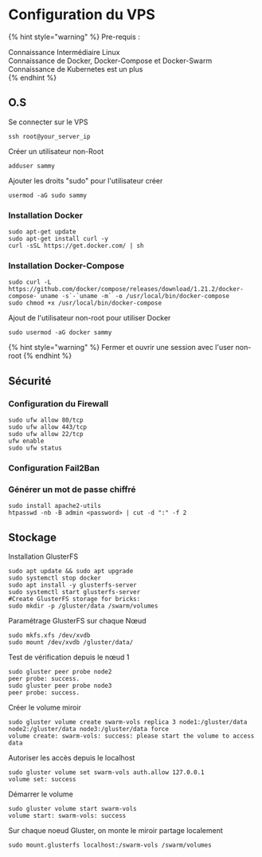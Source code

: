 # Configuration du VPS

{% hint style="warning" %}
Pre-requis : 

Connaissance Intermédiaire Linux   
Connaissance de Docker, Docker-Compose et Docker-Swarm  
Connaissance de Kubernetes est un plus  
{% endhint %}

## O.S

Se connecter sur le VPS

```text
ssh root@your_server_ip
```

Créer un utilisateur non-Root

```text
adduser sammy
```

Ajouter les droits "sudo" pour l'utilisateur créer

```text
usermod -aG sudo sammy
```

### Installation Docker

```text
sudo apt-get update
sudo apt-get install curl -y
curl -sSL https://get.docker.com/ | sh
```

### Installation Docker-Compose

```text
sudo curl -L https://github.com/docker/compose/releases/download/1.21.2/docker-compose-`uname -s`-`uname -m` -o /usr/local/bin/docker-compose
sudo chmod +x /usr/local/bin/docker-compose
```

Ajout de l'utilisateur non-root pour utiliser Docker

```text
sudo usermod -aG docker sammy
```

{% hint style="warning" %}
Fermer et ouvrir une session avec l'user non-root
{% endhint %}

## Sécurité

### Configuration du Firewall

```text
sudo ufw allow 80/tcp
sudo ufw allow 443/tcp
sudo ufw allow 22/tcp
ufw enable
sudo ufw status
```

### Configuration Fail2Ban

### Générer un mot de passe chiffré

```text
sudo install apache2-utils
htpasswd -nb -B admin <password> | cut -d ":" -f 2
```

## Stockage

Installation GlusterFS

```text
sudo apt update && sudo apt upgrade
sudo systemctl stop docker
sudo apt install -y glusterfs-server
sudo systemctl start glusterfs-server
#Create GlusterFS storage for bricks:
sudo mkdir -p /gluster/data /swarm/volumes
```

Paramétrage GlusterFS sur chaque Nœud

```text
sudo mkfs.xfs /dev/xvdb 
sudo mount /dev/xvdb /gluster/data/
```

Test de vérification depuis le nœud 1

```text
sudo gluster peer probe node2
peer probe: success. 
sudo gluster peer probe node3
peer probe: success.
```

Créer le volume miroir

```text
sudo gluster volume create swarm-vols replica 3 node1:/gluster/data node2:/gluster/data node3:/gluster/data force
volume create: swarm-vols: success: please start the volume to access data
```

Autoriser les accès depuis le localhost

```text
sudo gluster volume set swarm-vols auth.allow 127.0.0.1
volume set: success
```

Démarrer le volume

```text
sudo gluster volume start swarm-vols
volume start: swarm-vols: success
```

Sur chaque noeud Gluster, on monte le miroir partage localement

```text
sudo mount.glusterfs localhost:/swarm-vols /swarm/volumes
```

